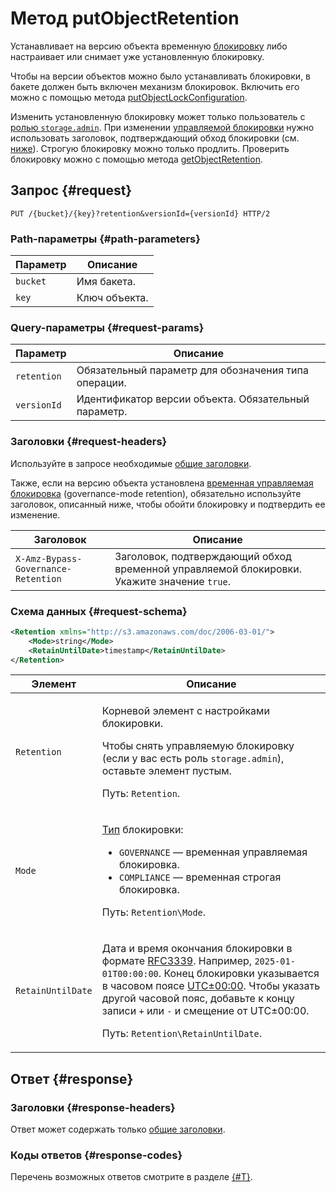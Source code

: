 # Метод putObjectRetention

Устанавливает на версию объекта временную [блокировку](../../../concepts/object-lock.md) либо настраивает или снимает уже установленную блокировку.

Чтобы на версии объектов можно было устанавливать блокировки, в бакете должен быть включен механизм блокировок. Включить его можно с помощью метода [putObjectLockConfiguration](../bucket/putobjectlockconfiguration.md).

Изменить установленную блокировку может только пользователь с [ролью `storage.admin`](../../../security/index.md). При изменении [управляемой блокировки](../../../concepts/object-lock.md#types) нужно использовать заголовок, подтверждающий обход блокировки (см. [ниже](#request-headers)). Строгую блокировку можно только продлить. Проверить блокировку можно с помощью метода [getObjectRetention](getobjectretention.md).

## Запрос {#request}

```
PUT /{bucket}/{key}?retention&versionId={versionId} HTTP/2
```

### Path-параметры {#path-parameters}

Параметр | Описание
----- | -----
`bucket` | Имя бакета.
`key` | Ключ объекта.

### Query-параметры {#request-params}

Параметр | Описание
----- | -----
`retention` | Обязательный параметр для обозначения типа операции.
`versionId` | Идентификатор версии объекта. Обязательный параметр.

### Заголовки {#request-headers}

Используйте в запросе необходимые [общие заголовки](../common-request-headers.md).

Также, если на версию объекта установлена [временная управляемая блокировка](../../../concepts/object-lock.md#types) (governance-mode retention), обязательно используйте заголовок, описанный ниже, чтобы обойти блокировку и подтвердить ее изменение.

Заголовок | Описание
--- | ---
`X-Amz-Bypass-Governance-Retention` | Заголовок, подтверждающий обход временной управляемой блокировки. Укажите значение `true`.

### Схема данных {#request-schema}

```xml
<Retention xmlns="http://s3.amazonaws.com/doc/2006-03-01/">
    <Mode>string</Mode>
    <RetainUntilDate>timestamp</RetainUntilDate>
</Retention>
```

Элемент | Описание
----- | -----
`Retention` | <p>Корневой элемент с настройками блокировки.</p><p>Чтобы снять управляемую блокировку (если у вас есть роль `storage.admin`), оставьте элемент пустым.</p><p>Путь: `Retention`.</p>
`Mode` | <p>[Тип](../../../concepts/object-lock.md#types) блокировки:</p><ul><li>`GOVERNANCE` — временная управляемая блокировка.</li><li>`COMPLIANCE` — временная строгая блокировка.</li></ul><p>Путь: `Retention\Mode`.</p>
`RetainUntilDate` | <p>Дата и время окончания блокировки в формате [RFC3339](https://www.ietf.org/rfc/rfc3339.txt). Например, `2025-01-01T00:00:00`. Конец блокировки указывается в часовом поясе [UTC±00:00](https://ru.wikipedia.org/wiki/UTC±00:00). Чтобы указать другой часовой пояс, добавьте к концу записи `+` или `-` и смещение от UTC±00:00.</p><p>Путь: `Retention\RetainUntilDate`.</p>

## Ответ {#response}

### Заголовки {#response-headers}

Ответ может содержать только [общие заголовки](../common-response-headers.md).

### Коды ответов {#response-codes}

Перечень возможных ответов смотрите в разделе [{#T}](../response-codes.md).
